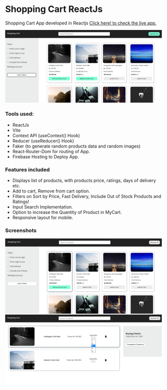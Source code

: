 # Shopping Cart ReactJs
Shopping Cart App developed in Reactjs
[Click here! to check the live app.](https://shopping-cart-reactjs-e9422.web.app/)

!['add-to-cart'](./screenshots/img_two.png)

### Tools used:
* ReactJs
* Vite
* Context API (useContext() Hook)
* Reducer (useReducer() Hook)
* Faker (to generate random products data and random images)
* React-Router-Dom for routing of App.
* Firebase Hosting to Deploy App.

### Features included
* Displays list of products, with products price, ratings, days of delivery etc.
* Add to cart, Remove from cart option.
* Filters on Sort by Price, Fast Delivery, Include Out of Stock Products and Ratings!
* Input Search Implementation. 
* Option to increase the Quantity of Product in MyCart.
* Responsive layout for mobile.

### Screenshots
!['home-page'](./screenshots/img_one.png)
!['update-quantity'](./screenshots/img_three.png)
